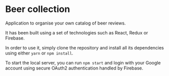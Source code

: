 # Beer collection

Application to organise your own catalog of beer reviews.

It has been built using a set of technologies such as React, Redux or Firebase.

In order to use it, simply clone the repository and install all its dependencies using either `yarn` or `npm install`.

To start the local server, you can run `npm start` and login with your Google account using secure OAuth2 authentication handled by Firebase.